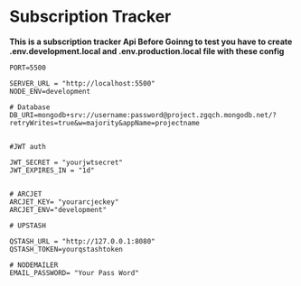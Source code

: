 # Subscription Tracker

**This is a subscription tracker Api Before Goinng to test you have to create .env.development.local and .env.production.local file with these config**

```#Server
PORT=5500

SERVER_URL = "http://localhost:5500"
NODE_ENV=development

# Database
DB_URI=mongodb+srv://username:password@project.zgqch.mongodb.net/?retryWrites=true&w=majority&appName=projectname


#JWT auth 

JWT_SECRET = "yourjwtsecret"
JWT_EXPIRES_IN = "1d"


# ARCJET
ARCJET_KEY= "yourarcjeckey"
ARCJET_ENV="development"

# UPSTASH

QSTASH_URL = "http://127.0.0.1:8080"
QSTASH_TOKEN=yourqstashtoken

# NODEMAILER
EMAIL_PASSWORD= "Your Pass Word"
```